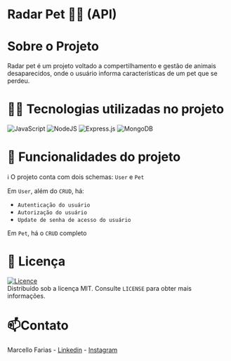 # Radar Pet 🐶🐱 (API)

# Sobre o Projeto

Radar pet é um projeto voltado a compertilhamento e gestão de animais desaparecidos, onde o usuário informa características de um pet que se perdeu.

# 👨‍💻 Tecnologias utilizadas no projeto
![JavaScript](https://img.shields.io/badge/javascript-%23323330.svg?style=for-the-badge&logo=javascript&logoColor=%23F7DF1E)
![NodeJS](https://img.shields.io/badge/node.js-6DA55F?style=for-the-badge&logo=node.js&logoColor=white)
![Express.js](https://img.shields.io/badge/express.js-%23404d59.svg?style=for-the-badge&logo=express&logoColor=%2361DAFB)
![MongoDB](https://img.shields.io/badge/MongoDB-%234ea94b.svg?style=for-the-badge&logo=mongodb&logoColor=white)

# 🔨 Funcionalidades do projeto
ℹ️ O projeto conta com dois schemas: `User` e `Pet` 

Em `User`, além do `CRUD`, há:
- `Autenticação do usuário`
- `Autorização do usuário`
- `Update de senha de acesso do usuário`

Em `Pet`, há o `CRUD` completo

# 📜 Licença

[![Licence](https://img.shields.io/github/license/Ileriayo/markdown-badges?style=for-the-badge)](./LICENSE) <br>
Distribuído sob a licença MIT. Consulte `LICENSE` para obter mais informações.

# 📫Contato

Marcello Farias - [Linkedin](https://www.linkedin.com/in/marcello-rocha-381572231/) - [Instagram](https://www.instagram.com/cello.farias) 
